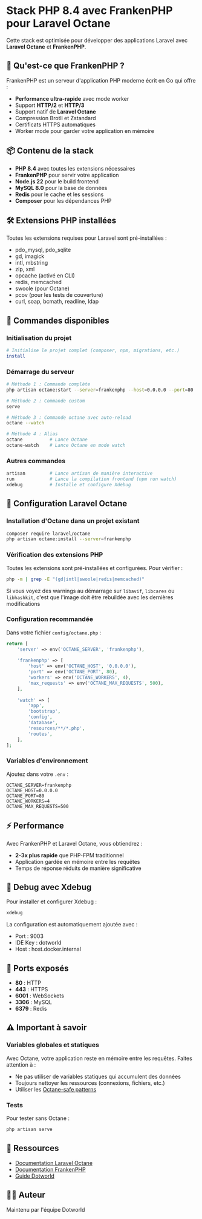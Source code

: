 # Stack PHP 8.4 avec FrankenPHP pour Laravel Octane

Cette stack est optimisée pour développer des applications Laravel avec **Laravel Octane** et **FrankenPHP**.

## 🚀 Qu'est-ce que FrankenPHP ?

FrankenPHP est un serveur d'application PHP moderne écrit en Go qui offre :
- **Performance ultra-rapide** avec mode worker
- Support **HTTP/2** et **HTTP/3**
- Support natif de **Laravel Octane**
- Compression Brotli et Zstandard
- Certificats HTTPS automatiques
- Worker mode pour garder votre application en mémoire

## 📦 Contenu de la stack

- **PHP 8.4** avec toutes les extensions nécessaires
- **FrankenPHP** pour servir votre application
- **Node.js 22** pour le build frontend
- **MySQL 8.0** pour la base de données
- **Redis** pour le cache et les sessions
- **Composer** pour les dépendances PHP

## 🛠️ Extensions PHP installées

Toutes les extensions requises pour Laravel sont pré-installées :
- pdo_mysql, pdo_sqlite
- gd, imagick
- intl, mbstring
- zip, xml
- opcache (activé en CLI)
- redis, memcached
- swoole (pour Octane)
- pcov (pour les tests de couverture)
- curl, soap, bcmath, readline, ldap

## 🎯 Commandes disponibles

### Initialisation du projet
```bash
# Initialise le projet complet (composer, npm, migrations, etc.)
install
```

### Démarrage du serveur

```bash
# Méthode 1 : Commande complète
php artisan octane:start --server=frankenphp --host=0.0.0.0 --port=80

# Méthode 2 : Commande custom
serve

# Méthode 3 : Commande octane avec auto-reload
octane --watch

# Méthode 4 : Alias
octane          # Lance Octane
octane-watch    # Lance Octane en mode watch
```

### Autres commandes
```bash
artisan         # Lance artisan de manière interactive
run             # Lance la compilation frontend (npm run watch)
xdebug          # Installe et configure Xdebug
```

## 📝 Configuration Laravel Octane

### Installation d'Octane dans un projet existant

```bash
composer require laravel/octane
php artisan octane:install --server=frankenphp
```

### Vérification des extensions PHP

Toutes les extensions sont pré-installées et configurées. Pour vérifier :

```bash
php -m | grep -E "(gd|intl|swoole|redis|memcached)"
```

Si vous voyez des warnings au démarrage sur `libavif`, `libcares` ou `libhashkit`, c'est que l'image doit être rebuildée avec les dernières modifications

### Configuration recommandée

Dans votre fichier `config/octane.php` :

```php
return [
    'server' => env('OCTANE_SERVER', 'frankenphp'),
    
    'frankenphp' => [
        'host' => env('OCTANE_HOST', '0.0.0.0'),
        'port' => env('OCTANE_PORT', 80),
        'workers' => env('OCTANE_WORKERS', 4),
        'max_requests' => env('OCTANE_MAX_REQUESTS', 500),
    ],
    
    'watch' => [
        'app',
        'bootstrap',
        'config',
        'database',
        'resources/**/*.php',
        'routes',
    ],
];
```

### Variables d'environnement

Ajoutez dans votre `.env` :

```env
OCTANE_SERVER=frankenphp
OCTANE_HOST=0.0.0.0
OCTANE_PORT=80
OCTANE_WORKERS=4
OCTANE_MAX_REQUESTS=500
```

## ⚡ Performance

Avec FrankenPHP et Laravel Octane, vous obtiendrez :
- **2-3x plus rapide** que PHP-FPM traditionnel
- Application gardée en mémoire entre les requêtes
- Temps de réponse réduits de manière significative

## 🐛 Debug avec Xdebug

Pour installer et configurer Xdebug :

```bash
xdebug
```

La configuration est automatiquement ajoutée avec :
- Port : 9003
- IDE Key : dotworld
- Host : host.docker.internal

## 📌 Ports exposés

- **80** : HTTP
- **443** : HTTPS
- **6001** : WebSockets
- **3306** : MySQL
- **6379** : Redis

## ⚠️ Important à savoir

### Variables globales et statiques

Avec Octane, votre application reste en mémoire entre les requêtes. Faites attention à :
- Ne pas utiliser de variables statiques qui accumulent des données
- Toujours nettoyer les ressources (connexions, fichiers, etc.)
- Utiliser les [Octane-safe patterns](https://laravel.com/docs/octane#managing-memory-leaks)

### Tests

Pour tester sans Octane :
```bash
php artisan serve
```

## 🔗 Ressources

- [Documentation Laravel Octane](https://laravel.com/docs/octane)
- [Documentation FrankenPHP](https://frankenphp.dev/)
- [Guide Dotworld](https://tinyurl.com/guide-dev)

## 👨‍💻 Auteur

Maintenu par l'équipe Dotworld

